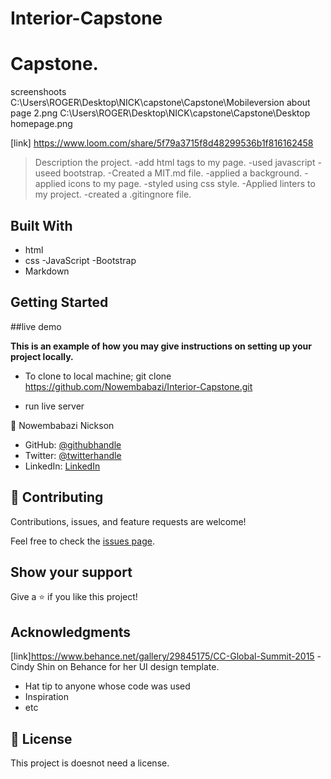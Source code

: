 # Interior-Capstone
# Capstone.

screenshoots
C:\Users\ROGER\Desktop\NICK\capstone\Capstone\Mobileversion about page 2.png
C:\Users\ROGER\Desktop\NICK\capstone\Capstone\Desktop homepage.png


[link] https://www.loom.com/share/5f79a3715f8d48299536b1f816162458

> Description the project.
-add html tags to my page.
-used javascript
-useed bootstrap.
-Created a MIT.md file.
-applied a background.
-applied icons to my page.
-styled using css style.
-Applied linters to my project.
-created a .gitingnore file.


## Built With

- html
- css
-JavaScript
-Bootstrap
- Markdown

## Getting Started

##live demo


**This is an example of how you may give instructions on setting up your project locally.**
- To clone to local machine; git clone https://github.com/Nowembabazi/Interior-Capstone.git

- run live server

👤 Nowembabazi Nickson

- GitHub: [@githubhandle](https://github.com/Nowembabazi)
- Twitter: [@twitterhandle](https://twitter.com/NowembabaziN)
- LinkedIn: [LinkedIn](https://www.linkedin.com/in/nowembabazi-nickson-181077247/)


## 🤝 Contributing

Contributions, issues, and feature requests are welcome!

Feel free to check the [issues page](../../issues/).

## Show your support

Give a ⭐️ if you like this project!

## Acknowledgments
[link]https://www.behance.net/gallery/29845175/CC-Global-Summit-2015
-Cindy Shin on Behance for her UI design template.

- Hat tip to anyone whose code was used
- Inspiration
- etc

## 📝 License

This project is doesnot need a license.